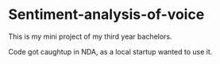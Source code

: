 # Sentiment-analysis-of-voice
This is my mini project of my third year bachelors.

Code got caughtup in NDA, as a local startup wanted to use it.
